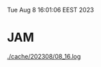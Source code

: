 Tue Aug  8 16:01:06 EEST 2023
# JAM
<a href='./cache/202308/08_16.log'>./cache/202308/08_16.log</a>
